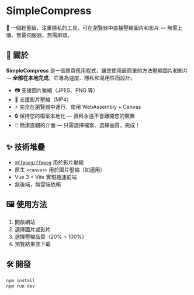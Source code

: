 # SimpleCompress

🚀 一個輕量級、注重隱私的工具，可在瀏覽器中直接壓縮圖片和影片 — 無需上傳、無需伺服器、無需麻煩。

## 🧠 關於

**SimpleCompress** 是一個單頁應用程式，讓您使用最簡單的方法壓縮圖片和影片 — **全部在本地完成**。它專為速度、隱私和易用性而設計。

- 📷 支援圖片壓縮（JPEG、PNG 等）
- 🎥 支援影片壓縮（MP4）
- ⚡ 完全在瀏覽器中運行，使用 WebAssembly + Canvas
- 🔒 保持您的檔案本地化 — 資料永遠不會離開您的裝置
- 🖱️ 簡潔直觀的介面 — 只需選擇檔案、選擇品質，完成！

## ✨ 技術堆疊

- [`@ffmpeg/ffmpeg`](https://github.com/ffmpegwasm/ffmpeg.wasm) 用於影片壓縮
- 原生 `<canvas>` 用於圖片壓縮（如適用）
- Vue 3 + Vite 實現極速前端
- 無後端，無雲端依賴

## 🖼️ 使用方法

1. 開啟網站
2. 選擇圖片或影片
3. 選擇壓縮品質（20% ~ 100%）
4. 預覽結果並下載

## 🛠 開發

```bash
npm install
npm run dev
``` 